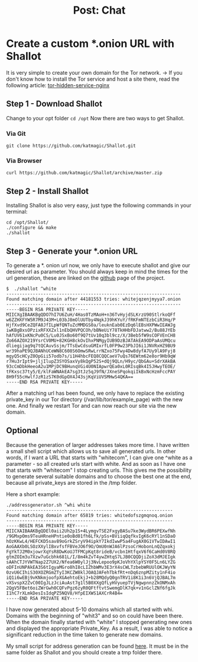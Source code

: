﻿---
title: "Post: Chat"
categories:
  - Post Formats
tags:
  - chat
  - Post Formats
---


# Create a custom *.onion URL with Shallot

It is very simple to create your own domain for the Tor network.
-> If you don't know how to install the Tor service and host a site there, read the following article: [tor-hidden-service-nginx](/tor-hidden-service-nginx)

## Step 1 - Download Shallot
Change to your opt folder
``` cd /opt ``` 
Now there are two ways to get Shallot. 
### Via Git
``` git clone https://github.com/katmagic/Shallot.git ```
### Via Browser
``` curl https://github.com/katmagic/Shallot/archive/master.zip ```

## Step 2 - Install Shallot
Installing Shallot is also very easy, just type the following commands in your terminal: 
``` 
cd /opt/Shallot/
./configure && make
./shallot 
```

## Step 3 - Generate your *.onion URL
To generate a *. onion url now, we only have to execute shallot and give our desired url as parameter. You should always keep in mind the times for the url generation, these are linked on the [github](https://github.com/katmagic/Shallot) page of the project.

```
$  ./shallot ^white
------------------------------------------------------------------
Found matching domain after 44181553 tries: whitejqzenjmyya7.onion
------------------------------------------------------------------
-----BEGIN RSA PRIVATE KEY-----
MIICXgIBAAKBgQDO7hI7U6ZuH/4Has0TzMAoH+n36TvHyjdSLKrzU90StlrkoQFf
w6ZZHXFYW5R7M9J43M+L03bJ8mOlUUTby4NqkJ39hKYuY/fRKFmNTEzbCiR3Hq/P
HjfXvd9CeZQFA8JfILpWfQNTuZcMMDGS0a/leuknEab0EzDq6lEBsHXPWwIEAWJg
iwKBgBxsOPzixRFXXZxl1nEbQHVPQCOh/bBNeUiY78TkHHbFDJatww2/Bu88JYEb
hAfUV61xKNcPu0CS/Lu0JSxBo60f9Q7tUv10q3bl9cz/X/3Beb5fW9sCOFVEnCH8
Zo66AZOX219YsrCV0MU+82KGH8ckOvIhxPNMgyIUB9DzBJATAkEA9ODPaAsUMQcu
dliegijag9q7tQCAuvSsjm/TTsEwCdsuGMIxrfL0FP9w23PbJI6i1JNVRxHZ9BU9
wr39haPE9QJBANhUCeWN8C608S6OmwSRwLrrNZxo75Fwy4Dw8dyfA7Uy9lA9Fyj8
mgyQ5cHCyZ0OpGii57odb7s/i1H4hbcFEQ8CQQCaeV7uQs76EWtm62e8or9Hb9qW
r7Hu3rIpt9+jljIlupZ3SYOSaxVy8kQgP52S+dQj9QLn/H9yc/QbGAu+SdrXAkBA
93cCmDbkHeeoA2u1MPjDC9BHunqVGi4U0NIApwrQEa0xL0RIsqBk4I5JHwyTEOE/
tFKxsc37ty5/E/klFaWNAkEA7sg3tJz5qJ9fN/JXneSPqokqiIkBxNcHzmFccPAY
8H9f55cHwlfJzR1zS7K0dGpOX4J43sjKqViUVSMHwS4QKA==
-----END RSA PRIVATE KEY-----

```
After a matching url has been found, we only have to replace the existing private_key in our Tor directory (/var/lib/tor/example_page) with the new one.
And finally we restart Tor and can now reach our site via the new domain.

## Optional 

Because the generation of larger addresses takes more time. I have written a small shell script which allows us to save all generated urls.
In other words, if I want a URL that starts with "whitecom", I can give one ^white as a parameter - so all created urls start with white. And as soon as I have one that starts with "whitecom" I stop creating urls. This gives me the possibility to generate several suitable domains and to choose the best one at the end, because all private_keys are stored in the /tmp folder.

Here a short example:

    ./addressgenerator.sh ^whi white
    ---------------------------------------------------------------
    Found matching domain after 65819 tries: whitedofszgmqnoq.onion
    ---------------------------------------------------------------
    -----BEGIN RSA PRIVATE KEY-----
    MIICXAIBAAKBgQDEl0aii2Uh2p1S+4LymgvTSE2FxgyBASu7ke3WydBR6PEXwfNh
    /9GMxpOms9TeuHRneHPntie0oBd01fh6Lfk/pSs+BViiqQqfkvIgK6cRYl1nSDaO
    hOzKKwL4/HEFCKD5sav89oGrkZSryV94ipkY7IkdIwwP5a4FugAX0G1VTwIDAwI1
    AoGAAXb0LSOzXXylIBxvfsfFBVeJO6f9O/OmU0nWJA6lPzsoCrHobonLnQZqxokj
    FgYkTJ2M0xjowrXqYsR8DwKoUJTFMCpKqt8rideB/vcbn1HtfqxV6f6CaHd0V8RQ
    gtmZOIm3u7Xzw7uGcbhk681L/I/8m4kZvT4ywZHtqS7LJB0CQQDjiZoX3dMJEIgk
    sAAhCTJYVWTNap2Z7UX2/Nfea6W0ylJj3NvLepoo9pKJoVhYXlpYSY0F5Ln6LYZG
    oDFInUNPAkEA3S6tIgyaMGro8hI8cLIZhbWMv3E3rX4sCWLTzbebWRUUlOKJWyYN
    0zvU6CIhiS30XOZRGmZTyI3KCZW8klJOAQJAFehTbkfRt+nDq6znpMZity1nF4io
    iQ1i6wEBj9vKNkmjoofpXGAehtoEkjJ+b28MQdyQ0gnTRV1i8K1i3n6VjQJBAL7m
    vXSvspX2ZvC00IgJLzJciAuAst7g1l5B0XXgQfLyHVyuepTVjNgwpnnzZkONMxAh
    2QgV5FBet6oiZWrGwh0CQFvPgz6zyR0QFtftvtSwemgDlK7qk+v1nGclZNf6fgJk
    I1hC7rXLmkDesIsIdqPZ5NQV8/HfpEIXWS1AXCrR4B4=
    -----END RSA PRIVATE KEY-----

I have now generated about 5-10 domains which all started with whi. Domains with the beginning of "whit3" and so on could have been there. When the domain finally started with "white" I stopped generating new ones and displayed the appropriate Private_Key.
As a result, I was able to notice a significant reduction in the time taken to generate new domains.

My small script for address generation can be found [here](https://github.com/whit-e/OnionAddressGenerator).
It must be in the same folder as Shallot and you should create a tmp folder there.
